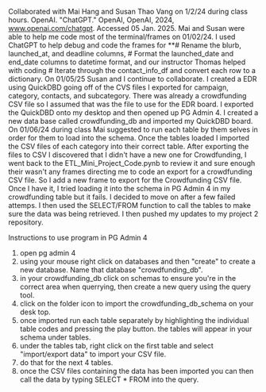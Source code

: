 Collaborated with Mai Hang and Susan Thao Vang on 1/2/24 during class hours. 
OpenAI. "ChatGPT." OpenAI, OpenAI, 2024, www.openai.com/chatgpt. Accessed 05 Jan. 2025. 
Mai and Susan were able to help me code most of the terminal/frames on 01/02/24. I used ChatGPT to help debug and code the frames for
**# Rename the blurb, launched_at, and deadline columns, # Format the launched_date and end_date columns to datetime format, and our instructor Thomas helped with coding # Iterate through the contact_info_df and convert each row to a dictionary. On 01/05/25 Susan and I continue to collaborate. I created a EDR using QuickDBD going off of the CVS files I exported for campaign, category, contacts, and subcategory. There was already a crowdfunding CSV file so I assumed that was the file to use for the EDR board. I exported the QuickDBD onto my desktop and then opened up PG Admin 4. I created a new data base called crowdfunding_db and imported my QuickDBD board. On 01/06/24 during class Mai suggested to run each table by them selves in order for them to load into the schema. Once the tables loaded I imported the CSV files of each category into their correct table. After exporting the files to CSV I discovered that I didn't have a new one for Crowdfunding, I went back to the ETL_Mini_Project_Code.pynb to review it and sure enough their wasn't any frames directing me to code an export for a crowdfunding CSV file. So I add a new frame to export for the Crowdfunding CSV file. Once I have it, I tried loading it into the schema in PG Admin 4 in my crowdfunding table but it fails. I decided to move on after a few failed attemps. I then used the SELECT/FROM function to call the tables to make sure the data was being retrieved. I then pushed my updates to my project 2 repository. 

Instructions to use program in PG Admin 4
1. open pg admin 4
2. using your mouse right click on databases and then "create" to create a new database. Name that database "crowdfunding_db".
3. in your crowdfunding_db click on schemas to ensure you're in the correct area when querrying, then create a new query using the query tool. 
4. click on the folder icon to import the crowdfunding_db_schema on your desk top.
5. once imported run each table separately by highlighting the individual table codes and pressing the play button. the tables will appear in your schema under tables.
6. under the tables tab, right click on the first table and select "import/export data" to import your CSV file.
7. do that for the next 4 tables.
8. once the CSV files containing the data has been imported you can then call the data by typing SELECT * FROM <Name of table> into the query.  
